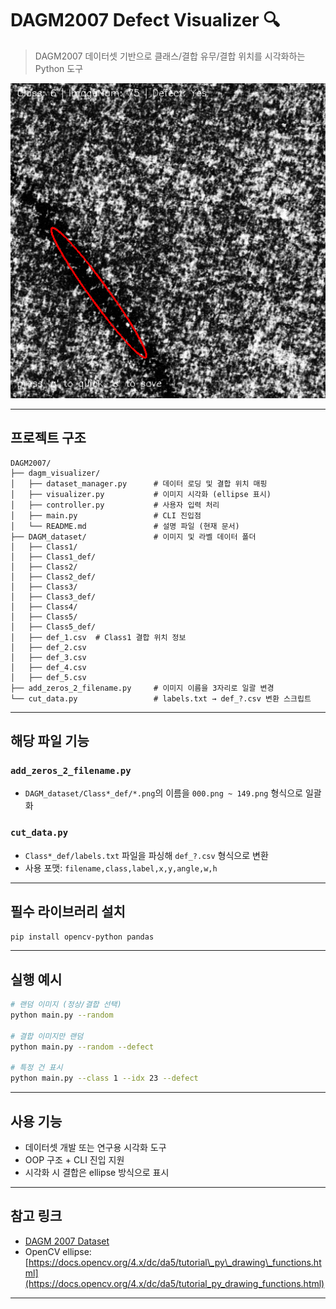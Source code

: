 # DAGM2007 Defect Visualizer 🔍

> DAGM2007 데이터셋 기반으로 클래스/결합 유무/결합 위치를 시각화하는 Python 도구

![Visualizer Example](./example_image.png)

---

## 프로젝트 구조

```
DAGM2007/
├── dagm_visualizer/
│   ├── dataset_manager.py      # 데이터 로딩 및 결합 위치 매핑
│   ├── visualizer.py           # 이미지 시각화 (ellipse 표시)
│   ├── controller.py           # 사용자 입력 처리
│   ├── main.py                 # CLI 진입점
│   └── README.md               # 설명 파일 (현재 문서)
├── DAGM_dataset/               # 이미지 및 라벨 데이터 폴더
│   ├── Class1/
│   ├── Class1_def/
│   ├── Class2/
│   ├── Class2_def/
│   ├── Class3/
│   ├── Class3_def/
│   ├── Class4/
│   ├── Class5/
│   ├── Class5_def/
│   ├── def_1.csv  # Class1 결합 위치 정보
│   ├── def_2.csv
│   ├── def_3.csv
│   ├── def_4.csv
│   ├── def_5.csv
├── add_zeros_2_filename.py     # 이미지 이름을 3자리로 일괄 변경
└── cut_data.py                 # labels.txt → def_?.csv 변환 스크립트
```

---

## 해당 파일 기능

### `add_zeros_2_filename.py`

* `DAGM_dataset/Class*_def/*.png`의 이름을 `000.png ~ 149.png` 형식으로 일괄화

### `cut_data.py`

* `Class*_def/labels.txt` 파일을 파싱해 `def_?.csv` 형식으로 변환
* 사용 포맷: `filename,class,label,x,y,angle,w,h`

---

## 필수 라이브러리 설치

```bash
pip install opencv-python pandas
```

---

## 실행 예시

```bash
# 랜덤 이미지 (정상/결합 선택)
python main.py --random

# 결합 이미지만 랜덤
python main.py --random --defect

# 특정 건 표시
python main.py --class 1 --idx 23 --defect
```

---

## 사용 기능

* 데이터셋 개발 또는 연구용 시각화 도구
* OOP 구조 + CLI 진입 지원
* 시각화 시 결합은 ellipse 방식으로 표시

---

## 참고 링크

* [DAGM 2007 Dataset](https://hci.iwr.uni-heidelberg.de/content/dagm2007-dataset)
* OpenCV ellipse: [https://docs.opencv.org/4.x/dc/da5/tutorial\_py\_drawing\_functions.html](https://docs.opencv.org/4.x/dc/da5/tutorial_py_drawing_functions.html)

---
